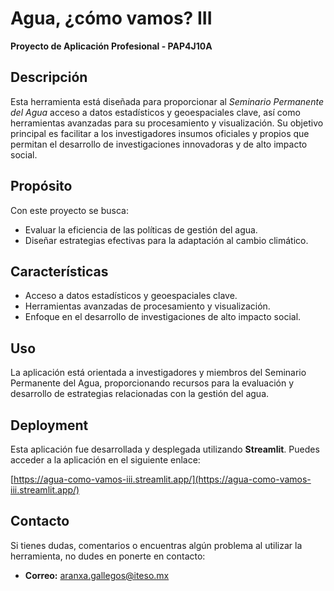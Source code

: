# Agua, ¿cómo vamos? III

**Proyecto de Aplicación Profesional - PAP4J10A**

## Descripción
Esta herramienta está diseñada para proporcionar al *Seminario Permanente del Agua* acceso a datos estadísticos y geoespaciales clave, así como herramientas avanzadas para su procesamiento y visualización. Su objetivo principal es facilitar a los investigadores insumos oficiales y propios que permitan el desarrollo de investigaciones innovadoras y de alto impacto social.

## Propósito
Con este proyecto se busca:
- Evaluar la eficiencia de las políticas de gestión del agua.
- Diseñar estrategias efectivas para la adaptación al cambio climático.

## Características
- Acceso a datos estadísticos y geoespaciales clave.
- Herramientas avanzadas de procesamiento y visualización.
- Enfoque en el desarrollo de investigaciones de alto impacto social.

## Uso
La aplicación está orientada a investigadores y miembros del Seminario Permanente del Agua, proporcionando recursos para la evaluación y desarrollo de estrategias relacionadas con la gestión del agua.

## Deployment
Esta aplicación fue desarrollada y desplegada utilizando **Streamlit**. Puedes acceder a la aplicación en el siguiente enlace:

[https://agua-como-vamos-iii.streamlit.app/](https://agua-como-vamos-iii.streamlit.app/)

## Contacto
Si tienes dudas, comentarios o encuentras algún problema al utilizar la herramienta, no dudes en ponerte en contacto:

- **Correo:** [aranxa.gallegos@iteso.mx](mailto:aranxa.gallegos@iteso.mx)
